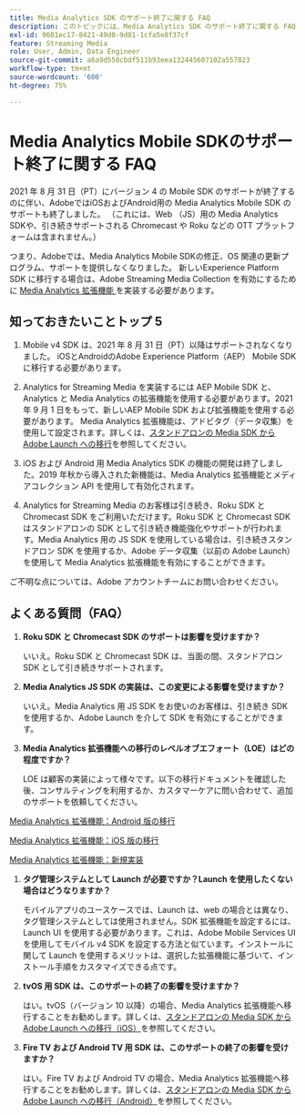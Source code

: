 ```yaml
---
title: Media Analytics SDK のサポート終了に関する FAQ
description: このトピックには、Media Analytics SDK のサポート終了に関する FAQ が含まれています。
exl-id: 9601ec17-8421-49d0-9d81-1cfa5e8f37cf
feature: Streaming Media
role: User, Admin, Data Engineer
source-git-commit: a6a9d550cbdf511b93eea132445607102a557823
workflow-type: tm+mt
source-wordcount: '600'
ht-degree: 75%

---
```


# Media Analytics Mobile SDKのサポート終了に関する FAQ

2021 年 8 月 31 日（PT）にバージョン 4 の Mobile SDK のサポートが終了するのに伴い、AdobeではiOSおよびAndroid用の Media Analytics Mobile SDK のサポートも終了しました。 （これには、Web （JS）用の Media Analytics SDKや、引き続きサポートされる Chromecast や Roku などの OTT プラットフォームは含まれません。）

つまり、Adobeでは、Media Analytics Mobile SDKの修正、OS 関連の更新プログラム、サポートを提供しなくなりました。 新しいExperience Platform SDK に移行する場合は、Adobe Streaming Media Collection を有効にするために [Media Analytics 拡張機能 ](https://developer.adobe.com/client-sdks/documentation/adobe-media-analytics/) を実装する必要があります。


## 知っておきたいことトップ 5

1. Mobile v4 SDK は、2021 年 8 月 31 日（PT）以降はサポートされなくなりました。 iOSとAndroidのAdobe Experience Platform（AEP） Mobile SDK に移行する必要があります。

1. Analytics for Streaming Media を実装するには AEP Mobile SDK と、Analytics と Media Analytics の拡張機能を使用する必要があります。2021 年 9 月 1 日をもって、新しいAEP Mobile SDK および拡張機能を使用する必要があります。  Media Analytics 拡張機能は、アドビタグ（データ収集）を使用して設定されます。詳しくは、[スタンドアロンの Media SDK から Adobe Launch への移行](/help/legacy/sdk-to-launch/sdk-to-launch-migration.md)を参照してください。

1. iOS および Android 用 Media Analytics SDK の機能の開発は終了しました。2019 年秋から導入された新機能は、Media Analytics 拡張機能とメディアコレクション API を使用して有効化されます。

1. Analytics for Streaming Media のお客様は引き続き、Roku SDK と Chromecast SDK をご利用いただけます。Roku SDK と Chromecast SDK はスタンドアロンの SDK として引き続き機能強化やサポートが行われます。Media Analytics 用の JS SDK を使用している場合は、引き続きスタンドアロン SDK を使用するか、Adobe データ収集（以前の Adobe Launch）を使用して Media Analytics 拡張機能を有効にすることができます。

ご不明な点については、Adobe アカウントチームにお問い合わせください。

## よくある質問（FAQ）

1. **Roku SDK と Chromecast SDK のサポートは影響を受けますか？**

   いいえ。Roku SDK と Chromecast SDK は、当面の間、スタンドアロン SDK として引き続きサポートされます。

1. **Media Analytics JS SDK の実装は、この変更による影響を受けますか？**

   いいえ。Media Analytics 用 JS SDK をお使いのお客様は、引き続き SDK を使用するか、Adobe Launch を介して SDK を有効にすることができます。

1. **Media Analytics 拡張機能への移行のレベルオブエフォート（LOE）はどの程度ですか？**

   LOE は顧客の実装によって様々です。以下の移行ドキュメントを確認した後、コンサルティングを利用するか、カスタマーケアに問い合わせて、追加のサポートを依頼してください。

[Media Analytics 拡張機能：Android 版の移行](/help/legacy/sdk-to-launch/sdk-to-launch-migration-platforms/sdk-to-launch-migration-android.md)

[Media Analytics 拡張機能：iOS 版の移行](/help/legacy/sdk-to-launch/sdk-to-launch-migration-platforms/sdk-to-launch-migration-ios.md)

   [Media Analytics 拡張機能：新規実装](https://developer.adobe.com/client-sdks/documentation/adobe-media-analytics/)

1. **タグ管理システムとして Launch が必要ですか？Launch を使用したくない場合はどうなりますか？**

   モバイルアプリのユースケースでは、Launch は、web の場合とは異なり、タグ管理システムとしては使用されません。SDK 拡張機能を設定するには、Launch UI を使用する必要があります。これは、Adobe Mobile Services UI を使用してモバイル v4 SDK を設定する方法と似ています。インストールに関して Launch を使用するメリットは、選択した拡張機能に基づいて、インストール手順をカスタマイズできる点です。

1. **tvOS 用 SDK は、このサポートの終了の影響を受けますか？**

   はい。tvOS（バージョン 10 以降）の場合、Media Analytics 拡張機能へ移行することをお勧めします。詳しくは、[スタンドアロンの Media SDK から Adobe Launch への移行（iOS）](/help/legacy/sdk-to-launch/sdk-to-launch-migration-platforms/sdk-to-launch-migration-ios.md)を参照してください。

1. **Fire TV および Android TV 用 SDK は、このサポートの終了の影響を受けますか？**

   はい。Fire TV および Android TV の場合、Media Analytics 拡張機能へ移行することをお勧めします。詳しくは、[スタンドアロンの Media SDK から Adobe Launch への移行（Android）](/help/legacy/sdk-to-launch/sdk-to-launch-migration-platforms/sdk-to-launch-migration-android.md)を参照してください。
